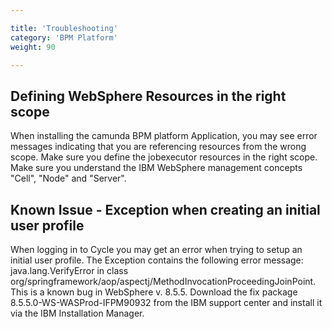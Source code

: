 ```yaml
---

title: 'Troubleshooting'
category: 'BPM Platform'
weight: 90

---
```



## Defining WebSphere Resources in the right scope

When installing the camunda BPM platform Application, you may see error messages indicating that you are referencing resources from the wrong scope. Make sure you define the jobexecutor resources in the right scope. Make sure you understand the IBM WebSphere management concepts "Cell", "Node" and "Server".


## Known Issue - Exception when creating an initial user profile

When logging in to Cycle you may get an error when trying to setup an initial user profile. The Exception contains the following error message: java.lang.VerifyError in class org/springframework/aop/aspectj/MethodInvocationProceedingJoinPoint. This is a known bug in WebSphere v. 8.5.5. Download the fix package 8.5.5.0-WS-WASProd-IFPM90932 from the IBM support center and install it via the IBM Installation Manager.